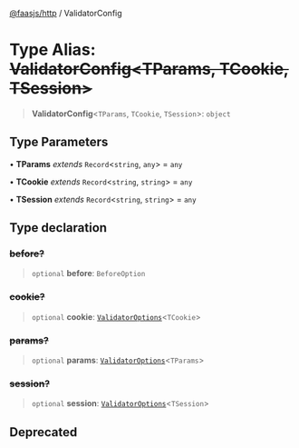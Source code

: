 [@faasjs/http](../README.md) / ValidatorConfig

# Type Alias: ~~ValidatorConfig\<TParams, TCookie, TSession\>~~

> **ValidatorConfig**\<`TParams`, `TCookie`, `TSession`\>: `object`

## Type Parameters

• **TParams** *extends* `Record`\<`string`, `any`\> = `any`

• **TCookie** *extends* `Record`\<`string`, `string`\> = `any`

• **TSession** *extends* `Record`\<`string`, `string`\> = `any`

## Type declaration

### ~~before?~~

> `optional` **before**: `BeforeOption`

### ~~cookie?~~

> `optional` **cookie**: [`ValidatorOptions`](ValidatorOptions.md)\<`TCookie`\>

### ~~params?~~

> `optional` **params**: [`ValidatorOptions`](ValidatorOptions.md)\<`TParams`\>

### ~~session?~~

> `optional` **session**: [`ValidatorOptions`](ValidatorOptions.md)\<`TSession`\>

## Deprecated
